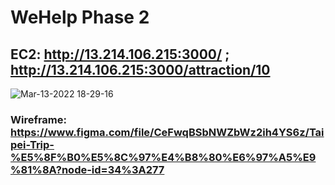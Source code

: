 # WeHelp Phase 2
## EC2: http://13.214.106.215:3000/ ; http://13.214.106.215:3000/attraction/10
![Mar-13-2022 18-29-16](https://user-images.githubusercontent.com/90204593/158055417-a60b63b1-19a9-45bf-8ba2-b5fff6ecc812.gif)<br />
### Wireframe: https://www.figma.com/file/CeFwqBSbNWZbWz2ih4YS6z/Taipei-Trip-%E5%8F%B0%E5%8C%97%E4%B8%80%E6%97%A5%E9%81%8A?node-id=34%3A277
